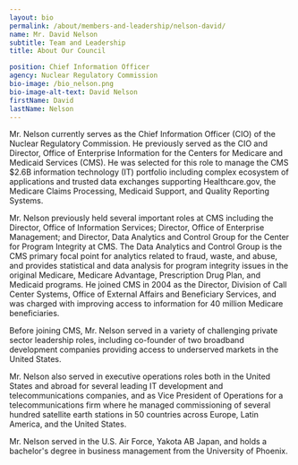 ```yaml
---
layout: bio
permalink: /about/members-and-leadership/nelson-david/
name: Mr. David Nelson
subtitle: Team and Leadership
title: About Our Council

position: Chief Information Officer
agency: Nuclear Regulatory Commission
bio-image: /bio_nelson.png
bio-image-alt-text: David Nelson
firstName: David
lastName: Nelson
---
```

Mr. Nelson currently serves as the Chief Information Officer (CIO) of the Nuclear Regulatory Commission. He previously served as the CIO and Director, Office of Enterprise Information for the Centers for Medicare and Medicaid Services (CMS). He was selected for this role to manage the CMS $2.6B information technology (IT) portfolio including complex ecosystem of applications and trusted data exchanges supporting Healthcare.gov, the Medicare Claims Processing, Medicaid Support, and Quality Reporting Systems.

Mr. Nelson previously held several important roles at CMS including the Director, Office of Information Services; Director, Office of Enterprise Management; and Director, Data Analytics and Control Group for the Center for Program Integrity at CMS. The Data Analytics and Control Group is the CMS primary focal point for analytics related to fraud, waste, and abuse, and provides statistical and data analysis for program integrity issues in the original Medicare, Medicare Advantage, Prescription Drug Plan, and Medicaid programs. He joined CMS in 2004 as the Director, Division of Call Center Systems, Office of External Affairs and Beneficiary Services, and was charged with improving access to information for 40 million Medicare beneficiaries.

Before joining CMS, Mr. Nelson served in a variety of challenging private sector leadership roles, including co-founder of two broadband development companies providing access to underserved markets in the United States.

Mr. Nelson also served in executive operations roles both in the United States and abroad for several leading IT development and telecommunications companies, and as Vice President of Operations for a telecommunications firm where he managed commissioning of several hundred satellite earth stations in 50 countries across Europe, Latin America, and the United States.

Mr. Nelson served in the U.S. Air Force, Yakota AB Japan, and holds a bachelor's degree in business management from the University of Phoenix.

